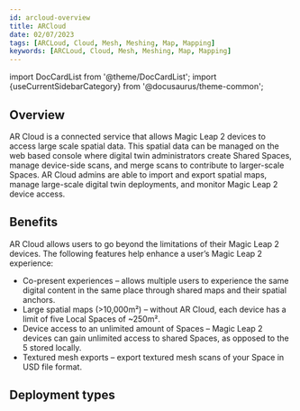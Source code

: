 ```yaml
---
id: arcloud-overview
title: ARCloud
date: 02/07/2023
tags: [ARCLoud, Cloud, Mesh, Meshing, Map, Mapping]
keywords: [ARCLoud, Cloud, Mesh, Meshing, Map, Mapping]
---
```

import DocCardList from '@theme/DocCardList';
import {useCurrentSidebarCategory} from '@docusaurus/theme-common';

## Overview
AR Cloud is a connected service that allows Magic Leap 2 devices to access large scale spatial data. This spatial data can be managed on the web based console where digital twin administrators create Shared Spaces, manage device-side scans, and merge scans to contribute to larger-scale Spaces. AR Cloud admins are able to import and export spatial maps, manage large-scale digital twin deployments, and monitor Magic Leap 2 device access.

## Benefits
AR Cloud allows users to go beyond the limitations of their Magic Leap 2 devices. The following features help enhance a user’s Magic Leap 2 experience:
- Co-present experiences – allows multiple users to experience the same digital content in the same place through shared maps and their spatial anchors.
- Large spatial maps (>10,000m²) – without AR Cloud, each device has a limit of five Local Spaces of ~250m².
- Device access to an unlimited amount of Spaces – Magic Leap 2 devices can gain unlimited access to shared Spaces, as opposed to the 5 stored locally.
- Textured mesh exports – export textured mesh scans of your Space in USD file format.

## Deployment types
<DocCardList items={useCurrentSidebarCategory().items}/>
